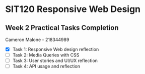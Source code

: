 # SIT120 Responsive Web Design
## Week 2 Practical Tasks Completion
Cameron Malone - 218344989

- [x] Task 1: Responsive Web design reflection
- [ ] Task 2: Media Queries with CSS
- [ ] Task 3: User stories and UI/UX reflection
- [ ] Task 4: API usage and reflection
